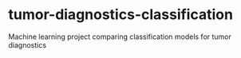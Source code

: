# tumor-diagnostics-classification
Machine learning project comparing classification models for tumor diagnostics
